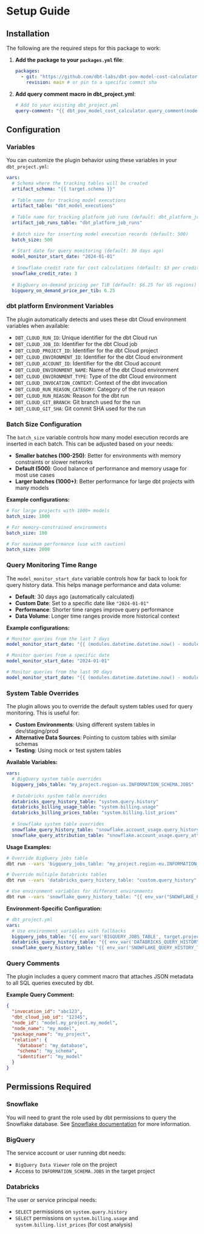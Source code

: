 # Setup Guide

## Installation
The following are the required steps for this package to work:
1. **Add the package to your `packages.yml` file**:
   ```yaml
   packages:
     - git: "https://github.com/dbt-labs/dbt-pov-model-cost-calculator.git"
       revision: main # or pin to a specific commit sha
   ```

2. **Add query comment macro in dbt_project.yml**:
   ```yaml
   # Add to your existing dbt_project.yml
   query-comment: "{{ dbt_pov_model_cost_calculator.query_comment(node) }}"
   ```

## Configuration

### Variables

You can customize the plugin behavior using these variables in your `dbt_project.yml`:

```yaml
vars:
  # Schema where the tracking tables will be created
  artifact_schema: "{{ target.schema }}"
  
  # Table name for tracking model executions
  artifact_table: "dbt_model_executions"
  
  # Table name for tracking platform job runs (default: dbt_platform_job_runs)
  artifact_job_runs_table: "dbt_platform_job_runs"
  
  # Batch size for inserting model execution records (default: 500)
  batch_size: 500
  
  # Start date for query monitoring (default: 30 days ago)
  model_monitor_start_date: "2024-01-01"
  
  # Snowflake credit rate for cost calculations (default: $3 per credit)
  snowflake_credit_rate: 3
  
  # BigQuery on-demand pricing per TiB (default: $6.25 for US regions)
  bigquery_on_demand_price_per_tib: 6.25
```

### dbt platform Environment Variables

The plugin automatically detects and uses these dbt Cloud environment variables when available:

- `DBT_CLOUD_RUN_ID`: Unique identifier for the dbt Cloud run
- `DBT_CLOUD_JOB_ID`: Identifier for the dbt Cloud job
- `DBT_CLOUD_PROJECT_ID`: Identifier for the dbt Cloud project
- `DBT_CLOUD_ENVIRONMENT_ID`: Identifier for the dbt Cloud environment
- `DBT_CLOUD_ACCOUNT_ID`: Identifier for the dbt Cloud account
- `DBT_CLOUD_ENVIRONMENT_NAME`: Name of the dbt Cloud environment
- `DBT_CLOUD_ENVIRONMENT_TYPE`: Type of the dbt Cloud environment
- `DBT_CLOUD_INVOCATION_CONTEXT`: Context of the dbt invocation
- `DBT_CLOUD_RUN_REASON_CATEGORY`: Category of the run reason
- `DBT_CLOUD_RUN_REASON`: Reason for the dbt run
- `DBT_CLOUD_GIT_BRANCH`: Git branch used for the run
- `DBT_CLOUD_GIT_SHA`: Git commit SHA used for the run

### Batch Size Configuration

The `batch_size` variable controls how many model execution records are inserted in each batch. This can be adjusted based on your needs:

- **Smaller batches (100-250)**: Better for environments with memory constraints or slower networks
- **Default (500)**: Good balance of performance and memory usage for most use cases
- **Larger batches (1000+)**: Better performance for large dbt projects with many models

**Example configurations:**
```yaml
# For large projects with 1000+ models
batch_size: 1000

# For memory-constrained environments
batch_size: 100

# For maximum performance (use with caution)
batch_size: 2000
```

### Query Monitoring Time Range

The `model_monitor_start_date` variable controls how far back to look for query history data. This helps manage performance and data volume:

- **Default**: 30 days ago (automatically calculated)
- **Custom Date**: Set to a specific date like `"2024-01-01"`
- **Performance**: Shorter time ranges improve query performance
- **Data Volume**: Longer time ranges provide more historical context

**Example configurations:**
```yaml
# Monitor queries from the last 7 days
model_monitor_start_date: "{{ (modules.datetime.datetime.now() - modules.datetime.timedelta(days=7)).strftime('%Y-%m-%d') }}"

# Monitor queries from a specific date
model_monitor_start_date: "2024-01-01"

# Monitor queries from the last 90 days
model_monitor_start_date: "{{ (modules.datetime.datetime.now() - modules.datetime.timedelta(days=90)).strftime('%Y-%m-%d') }}"
```

### System Table Overrides

The plugin allows you to override the default system tables used for query monitoring. This is useful for:

- **Custom Environments**: Using different system tables in dev/staging/prod
- **Alternative Data Sources**: Pointing to custom tables with similar schemas
- **Testing**: Using mock or test system tables

**Available Variables:**

```yaml
vars:
  # BigQuery system table overrides
  bigquery_jobs_table: "my_project.region-us.INFORMATION_SCHEMA.JOBS"
  
  # Databricks system table overrides
  databricks_query_history_table: "system.query.history"
  databricks_billing_usage_table: "system.billing.usage"
  databricks_billing_prices_table: "system.billing.list_prices"
  
  # Snowflake system table overrides
  snowflake_query_history_table: "snowflake.account_usage.query_history"
  snowflake_query_attribution_table: "snowflake.account_usage.query_attribution_history"
```

**Usage Examples:**

```bash
# Override BigQuery jobs table
dbt run --vars 'bigquery_jobs_table: "my_project.region-eu.INFORMATION_SCHEMA.JOBS"'

# Override multiple Databricks tables
dbt run --vars 'databricks_query_history_table: "custom.query_history" databricks_billing_usage_table: "custom.billing_usage"'

# Use environment variables for different environments
dbt run --vars 'snowflake_query_history_table: "{{ env_var("SNOWFLAKE_QUERY_HISTORY_TABLE", "snowflake.account_usage.query_history") }}"'
```

**Environment-Specific Configuration:**

```yaml
# dbt_project.yml
vars:
  # Use environment variables with fallbacks
  bigquery_jobs_table: "{{ env_var('BIGQUERY_JOBS_TABLE', target.project ~ '.region-' ~ (target.compute_region | default('us')) ~ '.INFORMATION_SCHEMA.JOBS') }}"
  databricks_query_history_table: "{{ env_var('DATABRICKS_QUERY_HISTORY_TABLE', 'system.query.history') }}"
  snowflake_query_history_table: "{{ env_var('SNOWFLAKE_QUERY_HISTORY_TABLE', 'snowflake.account_usage.query_history') }}"
```

### Query Comments

The plugin includes a query comment macro that attaches JSON metadata to all SQL queries executed by dbt.

**Example Query Comment:**
```json
{
  "invocation_id": "abc123",
  "dbt_cloud_job_id": "12345",
  "node_id": "model.my_project.my_model",
  "node_name": "my_model",
  "package_name": "my_project",
  "relation": {
    "database": "my_database",
    "schema": "my_schema", 
    "identifier": "my_model"
  }
}
```

## Permissions Required

### Snowflake
You will need to grant the role used by dbt permissions to query the Snowflake database. See [Snowflake documentation](https://docs.snowflake.com/en/sql-reference/account-usage#enabling-other-roles-to-use-schemas-in-the-snowflake-database) for more information.

### BigQuery
The service account or user running dbt needs:
- `BigQuery Data Viewer` role on the project
- Access to `INFORMATION_SCHEMA.JOBS` in the target project

### Databricks
The user or service principal needs:
- `SELECT` permissions on `system.query.history`
- `SELECT` permissions on `system.billing.usage` and `system.billing.list_prices` (for cost analysis)
